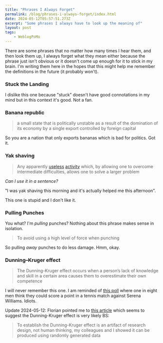 ```yaml
---
title: "Phrases I Always Forget"
permalink: /blog/phrases-i-always-forget/index.html
date: 2024-05-12T05:57:51.273Z
excerpt: "Some phrases I always have to look up the meaning of"
layout: post
tags:
    - WeblogPoMo
---
```


There are some phrases that no matter how many times I hear them, and then look them up, I always forget what they mean either because the phrase just isn't obvious or it doesn't come up enough for it to stick in my brain. I'm writing them here in the hopes that this might help me remember the definitions in the future (it probably won't).

### Stuck the Landing

I dislike this one because "stuck" doesn't have good connotations in my mind but in this context it's good. Not a fan.
### Banana republic

> a small state that is politically unstable as a result of the domination of its economy by a single export controlled by foreign capital

So you are a nation that only exports bananas which is bad for politics. Got it.

### Yak shaving 

> Any apparently [useless](https://en.wiktionary.org/wiki/useless#English "useless") [activity](https://en.wiktionary.org/wiki/activity#English "activity") which, by allowing one to overcome intermediate difficulties, allows one to solve a larger problem

_Can I use it in a sentence?_

"I was yak shaving this morning and it's actually helped me this afternoon". 

This one is stupid and I don't like it.

### Pulling Punches

You what? I'm _pulling_ punches? Nothing about this phrase makes sense in isolation.

> To avoid using a high level of force when punching

So pulling _away_ punches to do less damage. Hmm, okay.

### Dunning–Kruger effect

> The Dunning-Kruger effect occurs when a person’s lack of knowledge and skill in a certain area causes them to overestimate their own competence

I will never remember this one. I am reminded of [this poll](https://www.thecut.com/2019/07/poll-1-in-8-men-think-they-can-beat-serena-williams.html) where one in eight men think they could score a point in a tennis match against Serena Williams. Idiots.

Update 2024-05-12: Florian pointed me to [this article](https://theconversation.com/debunking-the-dunning-kruger-effect-the-least-skilled-people-know-how-much-they-dont-know-but-everyone-thinks-they-are-better-than-average-195527) which seems to suggest the Dunning-Kruger effect is very likely BS:

> To establish the Dunning-Kruger effect is an artifact of research design, not human thinking, my colleagues and I showed it can be produced using randomly generated data